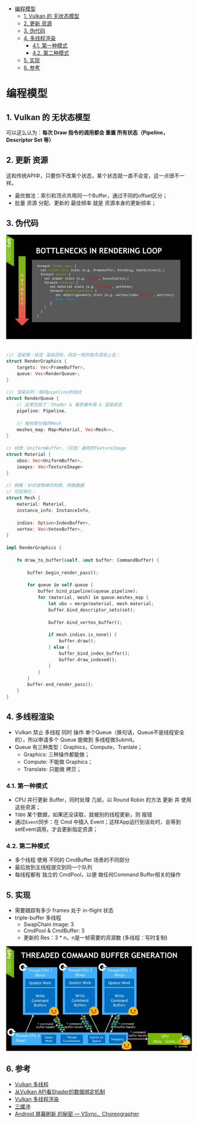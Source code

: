 - [编程模型](#编程模型)
  - [1. Vulkan 的 无状态模型](#1-vulkan-的-无状态模型)
  - [2. 更新 资源](#2-更新-资源)
  - [3. 伪代码](#3-伪代码)
  - [4. 多线程渲染](#4-多线程渲染)
    - [4.1. 第一种模式](#41-第一种模式)
    - [4.2. 第二种模式](#42-第二种模式)
  - [5. 实现](#5-实现)
  - [6. 参考](#6-参考)

# 编程模型

## 1. Vulkan 的 无状态模型

可以这么认为：**每次 Draw 指令的调用都会 重置 所有状态（Pipeline，Descriptor Set 等）**

## 2. 更新 资源

这和传统API中，只要你不改某个状态，某个状态就一直不会变，这一点很不一样。

+ 最优做法：索引和顶点共用同一个Buffer，通过不同的offset区分；
+ 批量 资源 分配、更新的 最佳频率 就是 资源本身的更新频率；

## 3. 伪代码

![](../../img/m_c907be0614c40ecf2b663cd79849d881_r.jpg)


``` rs

/// 渲染图：给定 渲染目标，将这一帧的指令渲染上去；
struct RenderGraphics {
	targets: Vec<FrameBuffer>,
	queue: Vec<RenderQueue>;
}

/// 渲染队列：相同pipeline的组合
struct RenderQueue {
	// 这里包括了：Shader & 着色器布局 & 渲染状态
	pipeline: Pipeline,

	// 按材质分类的Mesh
	meshes_map: Map<Material, Vec<Mesh>>,
}

// 材质：UniformBuffer，（可选）通用的TextureImage
struct Material {
	ubos: Vec<UniformBuffer>,
	images: Vec<TextureImage>
}

// 网格：针对该物体的材质，网格数据
// 可实例化；
struct Mesh {
	material: Material,
	instance_info: InstanceInfo,

	indies: Option<IndexBuffer>,
	vertex: Vec<VetexBuffer>,
}

impl RenderGraphics {

	fn draw_to_buffer(&self, &mut buffer: CommandBuffer) {

		buffer.begin_render_pass();

		for queue in self.queue {
			buffer.bind_pipeline(&queue.pipeline);
			for (material, mesh) in queue.meshes_map {
				let ubo = merge(material, mesh.material;
				buffer.bind_descriptor_sets(set);

				buffer.bind_vertex_buffer();

				if mesh.indies.is_none() {
					buffer.draw();
				} else {
					buffer_bind_index_buffer();
					buffer.draw_indexed();
				}
			}
		}
		buffer.end_render_pass();
	}
}

```

## 4. 多线程渲染

+ Vulkan 禁止 多线程 同时 操作 单个Queue（换句话，Queue不是线程安全的），所以申请多个 Queue 能做到 多线程做Submit。
+ Queue 有三种类型：Graphics，Compute，Tranlate；
	- Graphics: 三种操作都能做；
	- Compute: 不能做 Graphics；
	- Translate: 只能做 拷贝；

### 4.1. 第一种模式

+ CPU 并行更新 Buffer，同时处理 几帧，以 Round Robin 的方法 更新 并 使用 这些资源；
+ `TODO` 某个数据，如果还没读取，就被别的线程更新，则 报错
+ 通过`Event`同步：在 Cmd 中插入 Event；这样App运行到该处时，会等到setEvent调用，才会更新指定资源；

### 4.2. 第二种模式

+ 多个线程 使用 不同的 CmdBuffer 场景的不同部分
+ 最后放到主线程提交到同一个队列
+ 每线程都有 独立的 CmdPool，以便 做任何Command Buffer相关的操作

## 5. 实现

+ 需要跟踪有多少 frames 处于 in-flight 状态
+ triple-buffer 多线程
	- SwapChain Image: 3
	- CmdPool & CmdBuffer: 3
	- 更新的 Res：3 * n，n是一帧需要的资源数 (多线程：写时复制)

![](../../img/m_790b1f94d9a157257d9ff95a896d9dfa_r.jpg)

## 6. 参考

* [Vulkan 多线程](https://developer.nvidia.com/sites/default/files/akamai/gameworks/blog/munich/mschott_vulkan_multi_threading.pdf)
* [从Vulkan API看Shader的数据绑定机制](https://zhuanlan.zhihu.com/p/111882744)
* [Vulkan 多线程渲染](https://zhuanlan.zhihu.com/p/165341403)
* [三缓冲](https://techsingular.net/2017/12/29/triple-is-more-than-double-plus-one/)
* [Android 屏幕刷新 的秘密 — VSync、Choreographer](https://zhuanlan.zhihu.com/p/196667810)